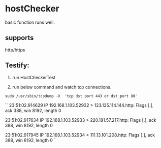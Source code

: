 # hostChecker

basic function runs well.

## supports 
http/https

## Testify:
1. run HostCheckerTest

2. run below command and watch tcp connections.

`` sudo /usr/sbin/tcpdump -X  'tcp dst port 443 or dst port 80' ``

``
23:51:02.914629 IP 192.168.1.103.52932 > 123.125.114.144.http: Flags [.], ack 388, win 8192, length 0

23:51:02.917634 IP 192.168.1.103.52933 > 220.181.57.217.http: Flags [.], ack 388, win 8192, length 0

23:51:02.917945 IP 192.168.1.103.52934 > 111.13.101.208.http: Flags [.], ack 388, win 8192, length 0
  ``
